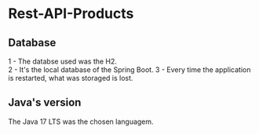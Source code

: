# Rest-API-Products

## Database

1 - The databse used was the H2.<br>
2 - It's the local database of the Spring Boot. 
3 - Every time the application is restarted, what was storaged is lost.

## Java's version

The Java 17 LTS was the chosen languagem.
